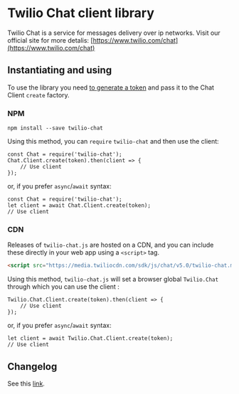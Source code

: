Twilio Chat client library
=============
Twilio Chat is a service for messages delivery over ip networks.
Visit our official site for more detalis: [https://www.twilio.com/chat](https://www.twilio.com/chat)


Instantiating and using
------------
To use the library you need [to generate a token](https://www.twilio.com/docs/chat/create-tokens) and pass it to the Chat Client `create` factory.

### NPM
```
npm install --save twilio-chat
```

Using this method, you can `require` `twilio-chat` and then use the client:
```
const Chat = require('twilio-chat');
Chat.Client.create(token).then(client => {
    // Use client
});
```

or, if you prefer `async`/`await` syntax:
```
const Chat = require('twilio-chat');
let client = await Chat.Client.create(token);
// Use client
```

### CDN
Releases of `twilio-chat.js` are hosted on a CDN, and you can include these
directly in your web app using a `<script>` tag.
```html
<script src="https://media.twiliocdn.com/sdk/js/chat/v5.0/twilio-chat.min.js"></script>
```
Using this method, `twilio-chat.js` will set a browser global `Twilio.Chat` through which you can use the client :
```
Twilio.Chat.Client.create(token).then(client => {
    // Use client
});
```

or, if you prefer `async`/`await` syntax:
```
let client = await Twilio.Chat.Client.create(token);
// Use client
```

Changelog
---------
See this [link](https://www.twilio.com/docs/chat/javascript/changelog#change-logs).
